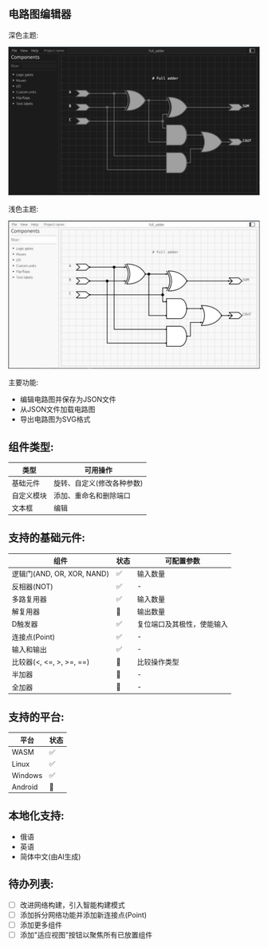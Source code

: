 ## 电路图编辑器

深色主题:

![](assets/common/example_dark.jpg)

浅色主题:

![](assets/common/example_light.jpg)

主要功能:
* 编辑电路图并保存为JSON文件
* 从JSON文件加载电路图
* 导出电路图为SVG格式

## 组件类型:

|类型|可用操作|
|-|-|
|基础元件|旋转、自定义(修改各种参数)|
|自定义模块|添加、重命名和删除端口|
|文本框|编辑|

## 支持的基础元件:

|组件|状态|可配置参数|
|-|-|-|
|逻辑门(AND, OR, XOR, NAND)|✅| 输入数量|
|反相器(NOT) |✅| -|
|多路复用器|✅|输入数量|
|解复用器|🔄|输出数量|
|D触发器|✅|复位端口及其极性，使能输入|
|连接点(Point)|✅|-|
|输入和输出|✅|-|
|比较器(<, <=, >, >=, ==)|🔄|比较操作类型|
|半加器|🔄|-|
|全加器|🔄|-|

## 支持的平台:

|平台|状态|
|-|-|
|WASM|✅|
|Linux|✅|
|Windows|✅|
|Android|🔄|

## 本地化支持:

* 俄语
* 英语
* 简体中文(由AI生成)

## 待办列表:

* [ ] 改进网络构建，引入智能构建模式
* [ ] 添加拆分网络功能并添加新连接点(Point)
* [ ] 添加更多组件
* [ ] 添加"适应视图"按钮以聚焦所有已放置组件
